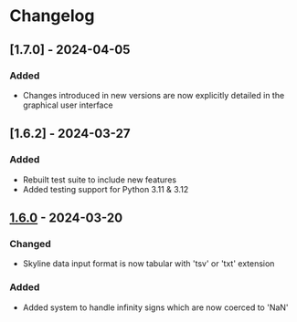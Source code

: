 # Changelog

## [1.7.0] - 2024-04-05

### Added

- Changes introduced in new versions are now explicitly detailed in the graphical user interface

## [1.6.2] - 2024-03-27

### Added

- Rebuilt test suite to include new features
- Added testing support for Python 3.11 & 3.12

## [1.6.0] - 2024-03-20

### Changed

- Skyline data input format is now tabular with 'tsv' or 'txt' extension

### Added

- Added system to handle infinity signs which are now coerced to 'NaN'

[1.6.0]: https://github.com/llegregam/MSReader/releases/tag/v1.6.0
